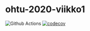 # ohtu-2020-viikko1
![Github Actions](https://github.com/lossitomatossi/ohtu-2020-viikko1/workflows/Java%20CI%20with%20Gradle/badge.svg)
[![codecov](https://codecov.io/gh/lossitomatossi/ohtu-2020-viikko1/branch/main/graph/badge.svg?token=K7LZNE5SLX)](undefined)
